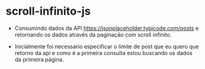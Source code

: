 # scroll-infinito-js
- Consumindo dados da API  https://jsonplaceholder.typicode.com/posts  e retornando os dados através da paginação com scroll infinito.

- Inicialmente foi necessario especificar o limite de post que eu quero que retorno da api e como é a primeira consulta estou buscando os dados da primeira página.
